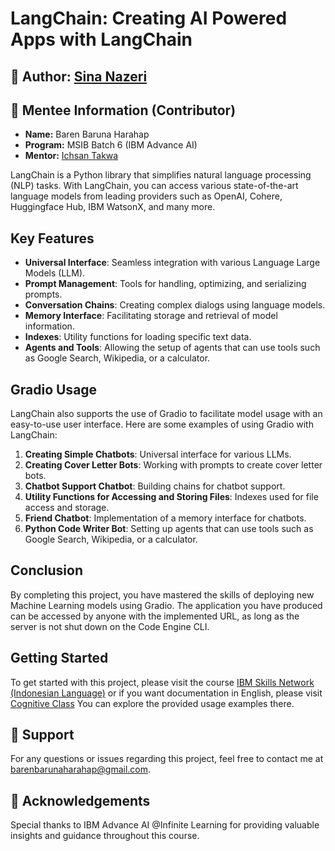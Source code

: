 # LangChain: Creating AI Powered Apps with LangChain

## 📝 Author: [Sina Nazeri](https://www.linkedin.com/in/sina-nazeri/)

## 🚀 Mentee Information (Contributor)
- **Name:** Baren Baruna Harahap
- **Program:** MSIB Batch 6 (IBM Advance AI)
- **Mentor:** [Ichsan Takwa](https://github.com/Ichsan-Takwa)

LangChain is a Python library that simplifies natural language processing (NLP) tasks. With LangChain, you can access various state-of-the-art language models from leading providers such as OpenAI, Cohere, Huggingface Hub, IBM WatsonX, and many more.

## Key Features

- **Universal Interface**: Seamless integration with various Language Large Models (LLM).
- **Prompt Management**: Tools for handling, optimizing, and serializing prompts.
- **Conversation Chains**: Creating complex dialogs using language models.
- **Memory Interface**: Facilitating storage and retrieval of model information.
- **Indexes**: Utility functions for loading specific text data.
- **Agents and Tools**: Allowing the setup of agents that can use tools such as Google Search, Wikipedia, or a calculator.

## Gradio Usage

LangChain also supports the use of Gradio to facilitate model usage with an easy-to-use user interface. Here are some examples of using Gradio with LangChain:

1. **Creating Simple Chatbots**: Universal interface for various LLMs.
2. **Creating Cover Letter Bots**: Working with prompts to create cover letter bots.
3. **Chatbot Support Chatbot**: Building chains for chatbot support.
4. **Utility Functions for Accessing and Storing Files**: Indexes used for file access and storage.
5. **Friend Chatbot**: Implementation of a memory interface for chatbots.
6. **Python Code Writer Bot**: Setting up agents that can use tools such as Google Search, Wikipedia, or a calculator.

## Conclusion

By completing this project, you have mastered the skills of deploying new Machine Learning models using Gradio. The application you have produced can be accessed by anyone with the implemented URL, as long as the server is not shut down on the Code Engine CLI.

## Getting Started

To get started with this project, please visit the course [IBM Skills Network (Indonesian Language)](https://apps.course-dev.skills.network/learning/course/course-v1:IND+GPXX06NCEN+v1/home) or if you want documentation in English, please visit [Cognitive Class](https://apps.cognitiveclass.ai/learning/course/course-v1:IBMSkillsNetwork+GPXX0W2REN+v1/home) You can explore the provided usage examples there. 

## 📧 Support

For any questions or issues regarding this project, feel free to contact me at [barenbarunaharahap@gmail.com](mailto:barenbarunaharahap@gmail.com).

## 🙏 Acknowledgements

Special thanks to IBM Advance AI @Infinite Learning for providing valuable insights and guidance throughout this course.
